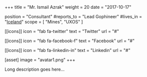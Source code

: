 +++
title = "Mr. Ismail Azrak"
weight = 20
date = "2017-10-17"

position = "Consultant"
#reports_to = "Lead Gophineer"
#lives_in = "[Iceland](https://www.google.com/maps/place/Iceland/)"
scope = [
"Mines", "UXOS"
]

[[icons]]
  icon = "fab fa-twitter"
  text = "Twitter"
  url = "#"

[[icons]]
  icon = "fab fa-facebook-f"
  text = "Facebook"
  url = "#"

[[icons]]
  icon = "fab fa-linkedin-in"
  text = "Linkedin"
  url = "#"

[asset]
  image = "avatar1.png"
+++

Long description goes here...
